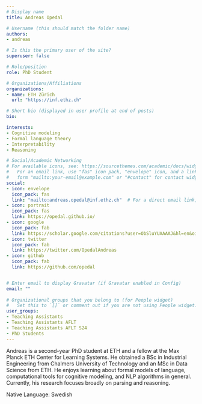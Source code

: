 ```yaml
---
# Display name
title: Andreas Opedal

# Username (this should match the folder name)
authors:
- andreas

# Is this the primary user of the site?
superuser: false

# Role/position
role: PhD Student

# Organizations/Affiliations
organizations:
- name: ETH Zürich
  url: "https://inf.ethz.ch"

# Short bio (displayed in user profile at end of posts)
bio: 

interests:
- Cognitive modeling
- Formal language theory
- Interpretability
- Reasoning

# Social/Academic Networking
# For available icons, see: https://sourcethemes.com/academic/docs/widgets/#icons
#   For an email link, use "fas" icon pack, "envelope" icon, and a link in the
#   form "mailto:your-email@example.com" or "#contact" for contact widget.
social:
- icon: envelope
  icon_pack: fas
  link: "mailto:andreas.opedal@inf.ethz.ch"  # For a direct email link, use "mailto:test@example.org".
- icon: portrait
  icon_pack: fas
  link: https://opedal.github.io/
- icon: google
  icon_pack: fab
  link: https://scholar.google.com/citations?user=ObSluYUAAAAJ&hl=en&oi=ao
- icon: twitter
  icon_pack: fab
  link: https://twitter.com/OpedalAndreas
- icon: github
  icon_pack: fab
  link: https://github.com/opedal


# Enter email to display Gravatar (if Gravatar enabled in Config)
email: ""
  
# Organizational groups that you belong to (for People widget)
#   Set this to `[]` or comment out if you are not using People widget.  
user_groups:
- Teaching Assistants
- Teaching Assistants AFLT
- Teaching Assistants AFLT S24
- PhD Students
---
```


Andreas is a second-year PhD student at ETH and a fellow at the Max Planck ETH Center for Learning Systems. 
He obtained a BSc in Industrial Engineering from Chalmers University of Technology and an MSc in Data Science from ETH. 
He enjoys learning about formal models of language, computational tools for cognitive modeling, and NLP algorithms in general. 
Currently, his research focuses broadly on parsing and reasoning.

Native Language: Swedish
